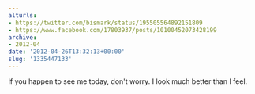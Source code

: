 ```yaml
---
alturls:
- https://twitter.com/bismark/status/195505564892151809
- https://www.facebook.com/17803937/posts/10100452073428199
archive:
- 2012-04
date: '2012-04-26T13:32:13+00:00'
slug: '1335447133'
---
```


If you happen to see me today, don't worry. I look much better than I feel.

